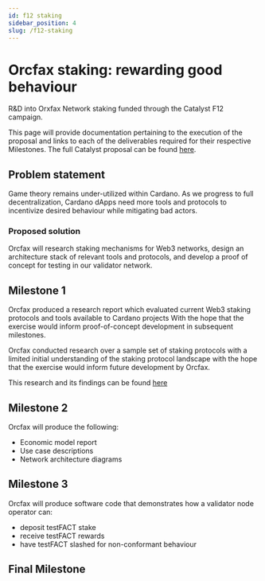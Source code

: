 ```yaml
---
id: f12 staking
sidebar_position: 4
slug: /f12-staking
---
```


# Orcfax staking: rewarding good behaviour

R&D into Orxfax Network staking funded through the Catalyst F12 campaign.

This page will provide documentation pertaining to the execution of the proposal
and links to each of the deliverables required for their respective Milestones.
The full Catalyst proposal can be found [here][cat-1].

[cat-1]:
    https://projectcatalyst.io/funds/12/f12-cardano-use-cases-concept/orcfax-staking-rewarding-good-behaviour

## Problem statement

Game theory remains under-utilized within Cardano. As we progress to full
decentralization, Cardano dApps need more tools and protocols to incentivize
desired behaviour while mitigating bad actors.

### Proposed solution

Orcfax will research staking mechanisms for Web3 networks, design an
architecture stack of relevant tools and protocols, and develop a proof of
concept for testing in our validator network.

## Milestone 1

Orcfax produced a research report which evaluated current Web3 staking protocols
and tools available to Cardano projects With the hope that the exercise would
inform proof-of-concept development in subsequent milestones.

Orcfax conducted research over a sample set of staking protocols with a limited
initial understanding of the staking protocol landscape with the hope that the
exercise would inform future development by Orcfax.

This research and its findings can be found [here][staking-research]

[staking-research]: https://drive.google.com/file/d/1-UCrRKkdYnFZ0Wt1Eq4dw_7xAqJVs8J-/view?usp=sharing

## Milestone 2

Orcfax will produce the following:

-   Economic model report
-   Use case descriptions
-   Network architecture diagrams

## Milestone 3

Orcfax will produce software code that demonstrates how a validator node
operator can:

-   deposit testFACT stake
-   receive testFACT rewards
-   have testFACT slashed for non-conformant behaviour

## Final Milestone

